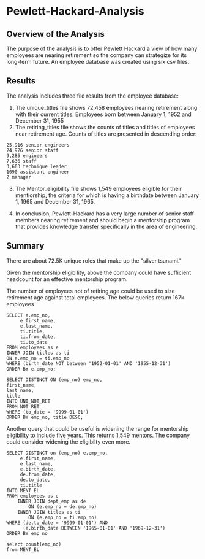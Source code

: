 # Pewlett-Hackard-Analysis

## Overview of the Analysis 
The purpose of the analysis is to offer Pewlett Hackard a view of how many employees are nearing retirement so the company can strategize for its long-term future. An employee database was created using six csv files.

## Results 
The analysis includes three file results from the employee database: 
1. The unique_titles file shows 72,458 employees nearing retirement along with their current titles. Employees born between January 1, 1952 and December 31, 1955
2. The retiring_titles file shows the counts of titles and titles of employees near retirement age. Counts of titles are presented in descending order:
````
25,916 senior engineers
24,926 senior staff
9,285 engineers
7,636 staff
3,603 technique leader
1090 assistant engineer
2 manager
```` 
3. The Mentor_eligibility file shows 1,549 employees eligible for their mentiorship, the criteria for which is having a birthdate between January 1, 1965 and December 31, 1965. 

4. In conclusion, Pewlett-Hackard has a very large number of senior staff members nearing retirement and should begin a mentorship program that provides knowledge transfer specifically in the area of engineering. 


## Summary 

There are about 72.5K unique roles that make up the "silver tsunami."

Given the mentorship eligibility, above the company could have sufficient headcount for an effective mentorship program. 

The number of employees not of retiring age could be used to size retirement age against total employees. The below queries return 167k employees

````
SELECT e.emp_no,
     e.first_name,
     e.last_name,
	 ti.title,
	 ti.from_date,
	 ti.to_date
FROM employees as e
INNER JOIN titles as ti
ON e.emp_no = ti.emp_no
WHERE (birth_date NOT between '1952-01-01' AND '1955-12-31')
ORDER BY e.emp_no;

SELECT DISTINCT ON (emp_no) emp_no,
first_name,
last_name, 
title
INTO UNI_NOT_RET
FROM NOT_RET
WHERE (to_date = '9999-01-01')
ORDER BY emp_no, title DESC;

````
Another query that could be useful is widening the range for mentorship eligibility to include five years. This returns 1,549 mentors. The company could consider widening the eligibilty even more. 

```
SELECT DISTINCT on (emp_no) e.emp_no,
     e.first_name,
     e.last_name,
	 e.birth_date,
	 de.from_date,
	 de.to_date,
	 ti.title
INTO MENT_EL
FROM employees as e
	INNER JOIN dept_emp as de
		ON (e.emp_no = de.emp_no)
	INNER JOIN titles as ti
		ON (e.emp_no = ti.emp_no)
WHERE (de.to_date = '9999-01-01') AND 
      (e.birth_date BETWEEN '1965-01-01' AND '1969-12-31')
ORDER BY emp_no

select count(emp_no)
from MENT_EL
`````
